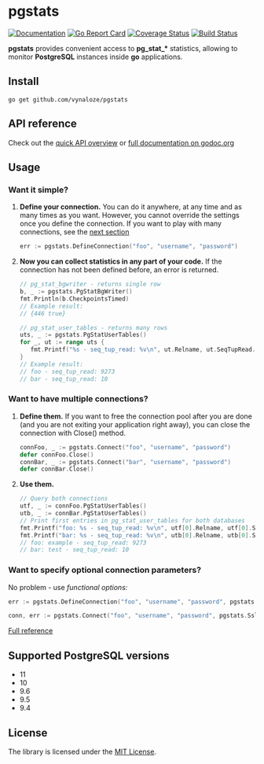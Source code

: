 # pgstats
[![Documentation](https://godoc.org/github.com/vynaloze/pgstats?status.svg)](https://godoc.org/github.com/vynaloze/pgstats)
[![Go Report Card](https://goreportcard.com/badge/github.com/vynaloze/pgstats)](https://goreportcard.com/report/github.com/vynaloze/pgstats)
[![Coverage Status](https://coveralls.io/repos/github/vynaloze/pgstats/badge.svg?branch=master)](https://coveralls.io/github/vynaloze/pgstats?branch=master)
[![Build Status](https://travis-ci.com/vynaloze/pgstats.svg?branch=master)](https://travis-ci.com/vynaloze/pgstats)

**pgstats** provides convenient access to **pg_stat_&ast;** statistics, allowing to monitor **PostgreSQL** instances inside **go** applications.

## Install
`go get github.com/vynaloze/pgstats`

## API reference
Check out the [quick API overview](https://github.com/vynaloze/pgstats/wiki/API-methods) or [full documentation on godoc.org](https://godoc.org/github.com/vynaloze/pgstats)

## Usage
### Want it simple?
1. **Define your connection.** You can do it anywhere, at any time and as many times as you want.
However, you cannot override the settings once you define the connection. If you want to play with many connections, 
see the [next section](#want-to-have-multiple-connections)

    ```go
    err := pgstats.DefineConnection("foo", "username", "password")
    ```
    
2. **Now you can collect statistics in any part of your code.** 
If the connection has not been defined before, an error is returned.

    ```go
    // pg_stat_bgwriter - returns single row
    b, _ := pgstats.PgStatBgWriter()
    fmt.Println(b.CheckpointsTimed)
    // Example result:
    // {446 true}
    
    // pg_stat_user_tables - returns many rows
    uts, _ := pgstats.PgStatUserTables()
    for _, ut := range uts {
       fmt.Printf("%s - seq_tup_read: %v\n", ut.Relname, ut.SeqTupRead.Int64)
    }
    // Example result:
    // foo - seq_tup_read: 9273
    // bar - seq_tup_read: 10
    ```
    
    
### Want to have multiple connections?
1. **Define them.** If you want to free the connection pool after you are done 
(and you are not exiting your application right away), 
you can close the connection with Close() method.

    ```go
    connFoo, _ := pgstats.Connect("foo", "username", "password")
    defer connFoo.Close()
    connBar, _ := pgstats.Connect("bar", "username", "password")
    defer connBar.Close()
    ```
    
2. **Use them.**

    ```go
    // Query both connections
    utf, _ := connFoo.PgStatUserTables()
    utb, _ := connBar.PgStatUserTables()
    // Print first entries in pg_stat_user_tables for both databases
    fmt.Printf("foo: %s - seq_tup_read: %v\n", utf[0].Relname, utf[0].SeqTupRead)
    fmt.Printf("bar: %s - seq_tup_read: %v\n", utb[0].Relname, utb[0].SeqTupRead)
    // foo: example - seq_tup_read: 9273
    // bar: test - seq_tup_read: 10
    ```

### Want to specify optional connection parameters?
No problem - use _functional options:_
```go
err := pgstats.DefineConnection("foo", "username", "password", pgstats.Host("10.0.1.3"), pgstats.Port(6432))
```
```go
conn, err := pgstats.Connect("foo", "username", "password", pgstats.SslMode("disable"))
```
[Full reference](https://github.com/vynaloze/pgstats/wiki/Connection-parameters)
## Supported PostgreSQL versions
- 11
- 10
- 9.6
- 9.5
- 9.4

## License
The library is licensed under the [MIT License](LICENSE).